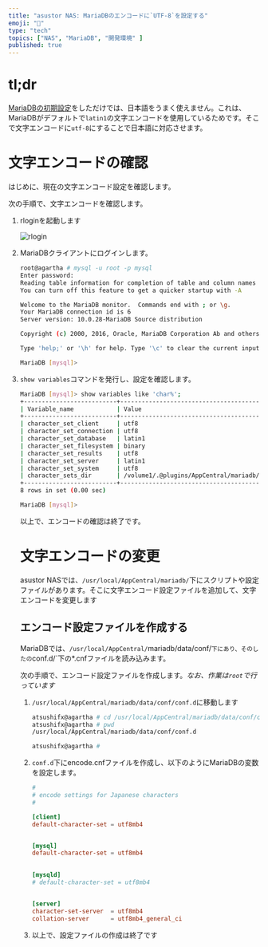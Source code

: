 ```yaml
---
title: "asustor NAS: MariaDBのエンコードに`UTF-8`を設定する"
emoji: "🍆"
type: "tech"
topics: ["NAS", "MariaDB", "開発環境" ]
published: true
---
```


# tl;dr

[MariaDBの初期設定](nas-mariadb-initdb.md)をしただけでは、日本語をうまく使えません。これは、MariaDBがデフォルトで`latin1`の文字エンコードを使用しているためです。そこで文字エンコードに`utf-8`にすることで日本語に対応させます。



# 文字エンコードの確認

はじめに、現在の文字エンコード設定を確認します。

次の手順で、文字エンコードを確認します。

1. rloginを起動します

   ![rlogin](https://i.imgur.com/H42JOGZ.jpg)

   

2. MariaDBクライアントにログインします。

   ``` bash
   root@agartha # mysql -u root -p mysql
   Enter password: 
   Reading table information for completion of table and column names
   You can turn off this feature to get a quicker startup with -A
   
   Welcome to the MariaDB monitor.  Commands end with ; or \g.
   Your MariaDB connection id is 6
   Server version: 10.0.28-MariaDB Source distribution
   
   Copyright (c) 2000, 2016, Oracle, MariaDB Corporation Ab and others.
   
   Type 'help;' or '\h' for help. Type '\c' to clear the current input statement.
   
   MariaDB [mysql]>
   ```

   

3. `show variables`コマンドを発行し、設定を確認します。

   ``` bash
   MariaDB [mysql]> show variables like 'char%';
   +--------------------------+-------------------------------------------------------------------------+
   | Variable_name            | Value                                                                   |
   +--------------------------+-------------------------------------------------------------------------+
   | character_set_client     | utf8                                                                    |
   | character_set_connection | utf8                                                                    |
   | character_set_database   | latin1                                                                  |
   | character_set_filesystem | binary                                                                  |
   | character_set_results    | utf8                                                                    |
   | character_set_server     | latin1                                                                  |
   | character_set_system     | utf8                                                                    |
   | character_sets_dir       | /volume1/.@plugins/AppCentral/mariadb/data/binary/share/mysql/charsets/ |
   +--------------------------+-------------------------------------------------------------------------+
   8 rows in set (0.00 sec)
   
   MariaDB [mysql]> 
   ```

   

   以上で、エンコードの確認は終了です。

   

   # 文字エンコードの変更

   asustor NASでは、`/usr/local/AppCentral/mariadb/`下にスクリプトや設定ファイルがあります。そこに文字エンコード設定ファイルを追加して、文字エンコードを変更します

   
   
   ## エンコード設定ファイルを作成する
   
   MariaDBでは、`/usr/local/AppCentral/`mariadb/data/conf/`下にあり、そのしたの`conf.d/`下の*.cnfファイルを読み込みます。
   
   次の手順で、エンコード設定ファイルを作成します。*なお、作業は`root`で行っています*
   
   1. `/usr/local/AppCentral/mariadb/data/conf/conf.d`に移動します
   
      ``` bash
      atsushifx@agartha # cd /usr/local/AppCentral/mariadb/data/conf/conf.d/
      atsushifx@agartha # pwd
      /usr/local/AppCentral/mariadb/data/conf/conf.d
      
      atsushifx@agartha # 
      ```
   
      
   
   2. `conf.d`下にencode.cnfファイルを作成し、以下のようにMariaDBの変数を設定します。
   
      ``` encode.cnf
      #
      # encode settings for Japanese characters
      #
      
      [client]
      default-character-set = utf8mb4
      
      
      [mysql]
      default-character-set = utf8mb4
      
         
      [mysqld]
      # default-character-set = utf8mb4
      
      
      [server]
      character-set-server  = utf8mb4
      collation-server      = utf8mb4_general_ci
      
      ```
   
      
   
   3. 以上で、設定ファイルの作成は終了です
   
   
   
   
   
   
   
   
   
   
   
   
   
   
   
   
   
   
